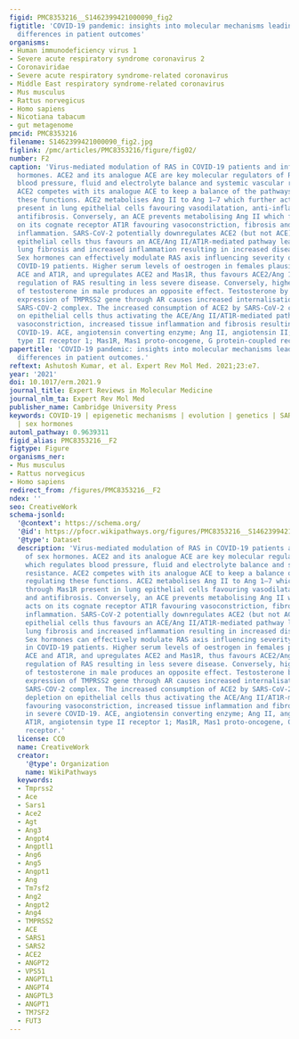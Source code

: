 ```yaml
---
figid: PMC8353216__S1462399421000090_fig2
figtitle: 'COVID-19 pandemic: insights into molecular mechanisms leading to sex-based
  differences in patient outcomes'
organisms:
- Human immunodeficiency virus 1
- Severe acute respiratory syndrome coronavirus 2
- Coronaviridae
- Severe acute respiratory syndrome-related coronavirus
- Middle East respiratory syndrome-related coronavirus
- Mus musculus
- Rattus norvegicus
- Homo sapiens
- Nicotiana tabacum
- gut metagenome
pmcid: PMC8353216
filename: S1462399421000090_fig2.jpg
figlink: /pmc/articles/PMC8353216/figure/fig02/
number: F2
caption: 'Virus-mediated modulation of RAS in COVID-19 patients and influence of sex
  hormones. ACE2 and its analogue ACE are key molecular regulators of RAS, which regulates
  blood pressure, fluid and electrolyte balance and systemic vascular resistance.
  ACE2 competes with its analogue ACE to keep a balance of the pathways regulating
  these functions. ACE2 metabolises Ang II to Ang 1–7 which further act through Mas1R
  present in lung epithelial cells favouring vasodilatation, anti-inflammation and
  antifibrosis. Conversely, an ACE prevents metabolising Ang II which further acts
  on its cognate receptor AT1R favouring vasoconstriction, fibrosis and increased
  inflammation. SARS-CoV-2 potentially downregulates ACE2 (but not ACE) in the infected
  epithelial cells thus favours an ACE/Ang II/AT1R-mediated pathway leading to vasoconstriction,
  lung fibrosis and increased inflammation resulting in increased disease severity.
  Sex hormones can effectively modulate RAS axis influencing severity of disease in
  COVID-19 patients. Higher serum levels of oestrogen in females plausibly downregulates
  ACE and AT1R, and upregulates ACE2 and Mas1R, thus favours ACE2/Ang 1–7/Mas1R-mediated
  regulation of RAS resulting in less severe disease. Conversely, higher serum levels
  of testosterone in male produces an opposite effect. Testosterone by regulating
  expression of TMPRSS2 gene through AR causes increased internalisation of ACE2:
  SARS-COV-2 complex. The increased consumption of ACE2 by SARS-CoV-2 causes its depletion
  on epithelial cells thus activating the ACE/Ang II/AT1R-mediated pathway favouring
  vasoconstriction, increased tissue inflammation and fibrosis resulting in severe
  COVID-19. ACE, angiotensin converting enzyme; Ang II, angiotensin II; AT1R, angiotensin
  type II receptor 1; Mas1R, Mas1 proto-oncogene, G protein-coupled receptor.'
papertitle: 'COVID-19 pandemic: insights into molecular mechanisms leading to sex-based
  differences in patient outcomes.'
reftext: Ashutosh Kumar, et al. Expert Rev Mol Med. 2021;23:e7.
year: '2021'
doi: 10.1017/erm.2021.9
journal_title: Expert Reviews in Molecular Medicine
journal_nlm_ta: Expert Rev Mol Med
publisher_name: Cambridge University Press
keywords: COVID-19 | epigenetic mechanisms | evolution | genetics | SARS-CoV-2 | sex
  | sex hormones
automl_pathway: 0.9639311
figid_alias: PMC8353216__F2
figtype: Figure
organisms_ner:
- Mus musculus
- Rattus norvegicus
- Homo sapiens
redirect_from: /figures/PMC8353216__F2
ndex: ''
seo: CreativeWork
schema-jsonld:
  '@context': https://schema.org/
  '@id': https://pfocr.wikipathways.org/figures/PMC8353216__S1462399421000090_fig2.html
  '@type': Dataset
  description: 'Virus-mediated modulation of RAS in COVID-19 patients and influence
    of sex hormones. ACE2 and its analogue ACE are key molecular regulators of RAS,
    which regulates blood pressure, fluid and electrolyte balance and systemic vascular
    resistance. ACE2 competes with its analogue ACE to keep a balance of the pathways
    regulating these functions. ACE2 metabolises Ang II to Ang 1–7 which further act
    through Mas1R present in lung epithelial cells favouring vasodilatation, anti-inflammation
    and antifibrosis. Conversely, an ACE prevents metabolising Ang II which further
    acts on its cognate receptor AT1R favouring vasoconstriction, fibrosis and increased
    inflammation. SARS-CoV-2 potentially downregulates ACE2 (but not ACE) in the infected
    epithelial cells thus favours an ACE/Ang II/AT1R-mediated pathway leading to vasoconstriction,
    lung fibrosis and increased inflammation resulting in increased disease severity.
    Sex hormones can effectively modulate RAS axis influencing severity of disease
    in COVID-19 patients. Higher serum levels of oestrogen in females plausibly downregulates
    ACE and AT1R, and upregulates ACE2 and Mas1R, thus favours ACE2/Ang 1–7/Mas1R-mediated
    regulation of RAS resulting in less severe disease. Conversely, higher serum levels
    of testosterone in male produces an opposite effect. Testosterone by regulating
    expression of TMPRSS2 gene through AR causes increased internalisation of ACE2:
    SARS-COV-2 complex. The increased consumption of ACE2 by SARS-CoV-2 causes its
    depletion on epithelial cells thus activating the ACE/Ang II/AT1R-mediated pathway
    favouring vasoconstriction, increased tissue inflammation and fibrosis resulting
    in severe COVID-19. ACE, angiotensin converting enzyme; Ang II, angiotensin II;
    AT1R, angiotensin type II receptor 1; Mas1R, Mas1 proto-oncogene, G protein-coupled
    receptor.'
  license: CC0
  name: CreativeWork
  creator:
    '@type': Organization
    name: WikiPathways
  keywords:
  - Tmprss2
  - Ace
  - Sars1
  - Ace2
  - Agt
  - Ang3
  - Angpt4
  - Angptl1
  - Ang6
  - Ang5
  - Angpt1
  - Ang
  - Tm7sf2
  - Ang2
  - Angpt2
  - Ang4
  - TMPRSS2
  - ACE
  - SARS1
  - SARS2
  - ACE2
  - ANGPT2
  - VPS51
  - ANGPTL1
  - ANGPT4
  - ANGPTL3
  - ANGPT1
  - TM7SF2
  - FUT3
---
```

